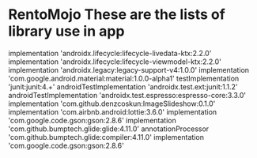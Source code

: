 # RentoMojo These are the lists of library use in app


  implementation 'androidx.lifecycle:lifecycle-livedata-ktx:2.2.0'
    implementation 'androidx.lifecycle:lifecycle-viewmodel-ktx:2.2.0'
    implementation 'androidx.legacy:legacy-support-v4:1.0.0'
    implementation 'com.google.android.material:material:1.0.0-alpha1'
    testImplementation 'junit:junit:4.+'
    androidTestImplementation 'androidx.test.ext:junit:1.1.2'
    androidTestImplementation 'androidx.test.espresso:espresso-core:3.3.0'
    implementation 'com.github.denzcoskun:ImageSlideshow:0.1.0'
    implementation 'com.airbnb.android:lottie:3.6.0'
    implementation 'com.google.code.gson:gson:2.8.6'
    implementation 'com.github.bumptech.glide:glide:4.11.0'
    annotationProcessor 'com.github.bumptech.glide:compiler:4.11.0'
    implementation 'com.google.code.gson:gson:2.8.6'
